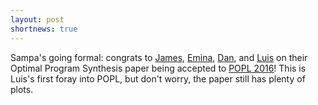 ```yaml
---
layout: post
shortnews: true
---
```

Sampa's going formal: congrats to [James][], [Emina][], [Dan][], and [Luis][] on their Optimal Program Synthesis paper being accepted to [POPL 2016](http://conf.researchr.org/home/POPL-2016)! This is Luis's first foray into POPL, but don't worry, the paper still has plenty of plots.

[James]: http://homes.cs.washington.edu/~bornholt/
[Luis]: http://homes.cs.washington.edu/~luisceze/
[Dan]: http://homes.cs.washington.edu/~djg/
[Emina]: http://homes.cs.washington.edu/~emina/
